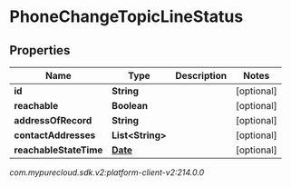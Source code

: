 # PhoneChangeTopicLineStatus


## Properties

| Name | Type | Description | Notes |
| ------------ | ------------- | ------------- | ------------- |
| **id** | **String** |  |  [optional] |
| **reachable** | **Boolean** |  |  [optional] |
| **addressOfRecord** | **String** |  |  [optional] |
| **contactAddresses** | **List&lt;String&gt;** |  |  [optional] |
| **reachableStateTime** | [**Date**](Date) |  |  [optional] |




_com.mypurecloud.sdk.v2:platform-client-v2:214.0.0_
